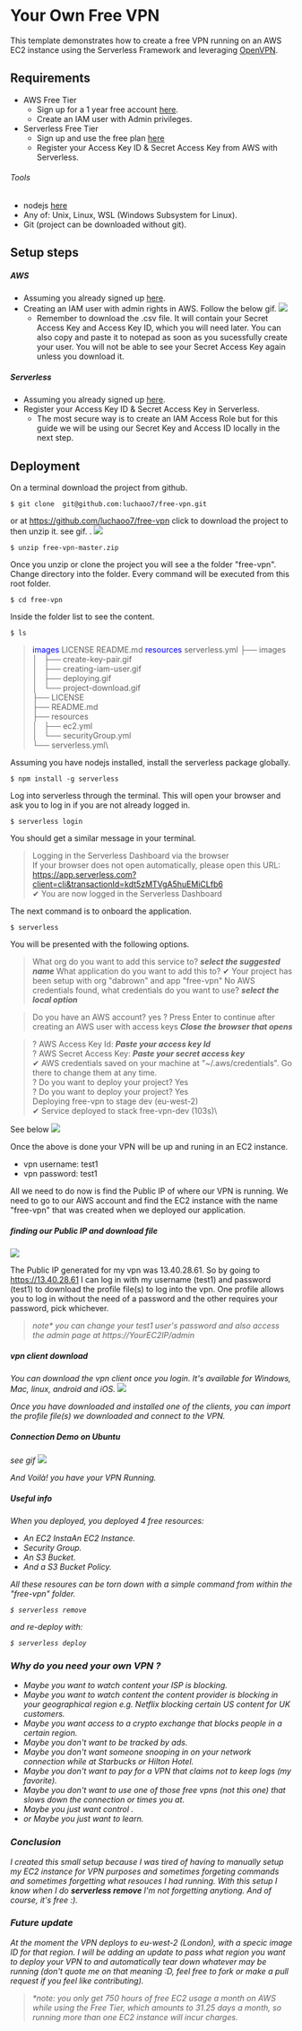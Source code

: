 <!--
title: 'Free VPN Setup'
authorLink: 'https://github.com/luchaoo7'
-->

# Your Own Free VPN

This template demonstrates how to create a free VPN running on an AWS EC2 instance using the Serverless Framework and leveraging [OpenVPN](https://openvpn.net/vpn-software-packages/).

## Requirements

- AWS Free Tier
  - Sign up for a 1 year free account [here](https://aws.amazon.com/free/?all-free-tier.sort-by=item.additionalFields.SortRank&all-free-tier.sort-order=asc&awsf.Free%20Tier%20Types=*all&awsf.Free%20Tier%20Categories=*all).
  - Create an IAM user with Admin privileges.
- Serverless Free Tier 
  - Sign up and use the free plan [here](https://www.serverless.com/pricing)
  - Register your Access Key ID & Secret Access Key from AWS with Serverless.

###### Tools
- nodejs [here](https://nodejs.org/en/)
- Any of: Unix, Linux, WSL (Windows Subsystem for Linux).
- Git (project can be downloaded without git).

## Setup steps

##### AWS
- Assuming you already signed up  [here](https://aws.amazon.com/free/?all-free-tier.sort-by=item.additionalFields.SortRank&all-free-tier.sort-order=asc&awsf.Free%20Tier%20Types=*all&awsf.Free%20Tier%20Categories=*all).
- Creating an IAM user with admin rights in AWS. Follow the below gif.
![](https://raw.githubusercontent.com/luchaoo7/free-vpn/master/images/creating-iam-user.gif)
  - Remember to download the .csv file. It will contain your Secret Access Key and Access Key ID, which you will need later. You can also copy and paste it to notepad as soon as you sucessfully create your user. You will not be able to see your Secret Access Key again unless you download it. 

##### Serverless
- Assuming you already signed up [here](https://www.serverless.com/pricing). 
- Register your Access Key ID & Secret Access Key in  Serverless.
  - The most secure way is to create an IAM Access Role but for this guide we will be using our Secret Key and Access ID locally in the next step.

## Deployment

On a terminal download the project from github.
```
$ git clone  git@github.com:luchaoo7/free-vpn.git
```
or at https://github.com/luchaoo7/free-vpn click to download the project to then unzip it. see gif.
.
![](https://raw.githubusercontent.com/luchaoo7/free-vpn/master/images/project-download.gif)

```
$ unzip free-vpn-master.zip
```

Once you unzip or clone the project you will see a the folder "free-vpn". Change directory into the folder. Every command will be executed from this root folder.
```
$ cd free-vpn 
```
Inside the folder list to see the content.
```
$ ls
```
> <span style="color:blue">images</span> LICENSE README.md <span style="color:blue">resources</span> serverless.yml
├── images\
│   ├── create-key-pair.gif\
│   ├── creating-iam-user.gif\
│   ├── deploying.gif\
│   └── project-download.gif\
├── LICENSE\
├── README.md\
├── resources\
│   ├── ec2.yml\
│   └── securityGroup.yml\
└── serverless.yml\

Assuming you have nodejs installed, install the serverless package globally.

```
$ npm install -g serverless
```

Log into serverless through the terminal. This will open your browser and ask you to log in if you are not already logged in.

```
$ serverless login
```
You should get a similar message in your terminal.
> Logging in the Serverless Dashboard via the browser                                                                                                                                                        
If your browser does not open automatically, please open this URL:                                                                                                                                         
https://app.serverless.com?client=cli&transactionId=kdt5zMTVgA5huEMiCLfb6                                                                                                                                
✔ You are now logged in the Serverless Dashboard 

The next command is to onboard the application. 
```
$ serverless
```
You will be presented with the following options.

> What org do you want to add this service to? ***select the suggested name***
> What application do you want to add this to?
> ✔ Your project has been setup with org "dabrown" and app "free-vpn"
>  No AWS credentials found, what credentials do you want to use?
  ***select the local option***

>  Do you have an AWS account? yes
> ? Press Enter to continue after creating an AWS user with access keys 
  ***Close the browser that opens***

> ? AWS Access Key Id: ***Paste your access key Id***\
>? AWS Secret Access Key: ***Paste your secret access key***\
> ✔ AWS credentials saved on your machine at "~/.aws/credentials". Go there to change them at any time.\
> ? Do you want to deploy your project? Yes\
> ? Do you want to deploy your project? Yes\
> Deploying free-vpn to stage dev (eu-west-2)\
> ✔ Service deployed to stack free-vpn-dev (103s)\

See below
![](https://raw.githubusercontent.com/luchaoo7/free-vpn/master/images/deploying.gif)

Once the above is done your VPN will be up and runing in an EC2 instance.
- vpn username: test1
- vpn password: test1

All we need to do now is find the Public IP of where our VPN is running.
We need to go to our AWS account and find the EC2 instance with the name "free-vpn" that was created when we deployed our application.

##### finding our Public IP and download file

![](https://raw.githubusercontent.com/luchaoo7/free-vpn/master/images/ip-login.gif)

The Public IP generated for my vpn was 13.40.28.61. So by going to https://13.40.28.61 I can log in with my username (test1) and password (test1) to download the profile file(s) to log into the vpn. 
One profile allows you to log in without the need of a password and the other requires your password, pick whichever.

><em>note* you can change your test1 user's password and also access the admin page at https://YourEC2IP/admin<em>

##### vpn client download
You can download the vpn client once you login. It's available for Windows, Mac, linux, android and iOS.
![](https://raw.githubusercontent.com/luchaoo7/free-vpn/master/images/openvpn-page.png)
 
Once you have downloaded and installed one of the clients, you can import the profile file(s) we downloaded and connect to the VPN.

##### Connection Demo on Ubuntu
see gif
![](https://raw.githubusercontent.com/luchaoo7/free-vpn/master/images/activating-vpn.gif)

And Voilà! you have your VPN Running.

##### Useful info
When you deployed, you deployed 4 free resources:
- An EC2 InstaAn EC2 Instance.
- Security Group.
- An S3 Bucket.
- And a S3 Bucket Policy.

All these resoures can be torn down with a simple command from within the "free-vpn" folder.
```
$ serverless remove
```
and re-deploy with:
```
$ serverless deploy
```
### Why do you need your own VPN ?
- Maybe you want to watch content your ISP is blocking.
- Maybe you want to watch content the content provider is blocking in your geographical region e.g. Netflix blocking certain US content for UK customers.
- Maybe you want access to a crypto exchange that blocks people in a certain region. 
- Maybe you don't want to be tracked by ads. 
- Maybe you don't want someone snooping in on your network connection while at Starbucks or Hilton Hotel.
- Maybe you don't want to pay for a VPN that claims not to keep logs (my favorite).
- Maybe you don't want to use one of those free vpns (not this one) that slows down the connection or times you at. 
- Maybe you just want control .
- or Maybe you just want to learn.

### Conclusion

I created this small setup because I was tired of having to manually setup my EC2 instance for VPN purposes and sometimes forgeting commands and sometimes forgetting what resouces I had running. With this setup I know when I do ***serverless remove*** I'm not forgetting anytiong. And of course, it's free :).

### Future update

At the moment the VPN deploys to eu-west-2 (London), with a specic image ID for that region.
I will be adding an update to pass what region you want to deploy your VPN to and automatically tear down whatever may be running (don't quote me on that meaning :D, feel free to fork or make a pull request if you feel like contributing).
>*note: you only get 750 hours of free EC2 usage a month on AWS while using the Free Tier, which amounts to 31.25 days a month, so running more than one EC2 instance will incur charges.